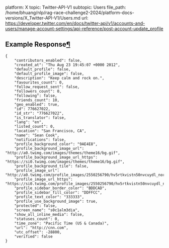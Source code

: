 platform: X
topic: Twitter-API-V1
subtopic: Users
file_path: /home/bhuang/nlp/rag-race-challenge2-2024/platform-docs-versions/X_Twitter-API-V1/Users.md
url: https://developer.twitter.com/en/docs/twitter-api/v1/accounts-and-users/manage-account-settings/api-reference/post-account-update_profile


## Example Response[¶](#example-response "Permalink to this headline")

    {
        "contributors_enabled": false,
        "created_at": "Thu Aug 23 19:45:07 +0000 2012",
        "default_profile": false,
        "default_profile_image": false,
        "description": "Keep calm and rock on.",
        "favourites_count": 0,
        "follow_request_sent": false,
        "followers_count": 0,
        "following": false,
        "friends_count": 10,
        "geo_enabled": true,
        "id": 776627022,
        "id_str": "776627022",
        "is_translator": false,
        "lang": "en",
        "listed_count": 0,
        "location": "San Francisco, CA",
        "name": "Sean Cook",
        "notifications": false,
        "profile_background_color": "9AE4E8",
        "profile_background_image_url": "http://a0.twimg.com/images/themes/theme16/bg.gif",
        "profile_background_image_url_https": "https://si0.twimg.com/images/themes/theme16/bg.gif",
        "profile_background_tile": false,
        "profile_image_url": "http://a0.twimg.com/profile_images/2550256790/hv5rtkvistn50nvcuydl_normal.jpeg",
        "profile_image_url_https": "https://si0.twimg.com/profile_images/2550256790/hv5rtkvistn50nvcuydl_normal.jpeg",
        "profile_sidebar_border_color": "BDDCAD",
        "profile_sidebar_fill_color": "DDFFCC",
        "profile_text_color": "333333",
        "profile_use_background_image": true,
        "protected": false,
        "screen_name": "s0c1alm3dia",
        "show_all_inline_media": false,
        "statuses_count": 0,
        "time_zone": "Pacific Time (US & Canada)",
        "url": "http://cnn.com",
        "utc_offset": -28800,
        "verified": false
    }